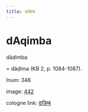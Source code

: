 ```yaml
---
title: दाडिम्ब
---
```


# dAqimba

dāḍimba  <div n="P" />= dāḍima (KB 2, p. 1084-1087).

lnum: 348

image: [442](https://www.sanskrit-lexicon.uni-koeln.de/scans/csl-apidev/servepdf.php?dict=snp&page=442)

cologne link: [दाडिम्ब](https://sanskrit-lexicon.uni-koeln.de/scans/csl-apidev/getword.php?dict=snp&key=दाडिम्ब)

